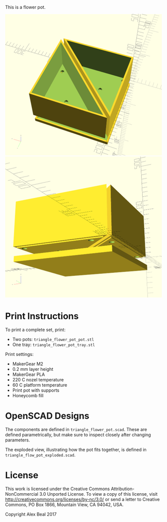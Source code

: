 This is a flower pot.

![Top view](/top.png)
![Bottom view](/bottom.png)

# Print Instructions

To print a complete set, print:

* Two pots: `triangle_flower_pot_pot.stl` 
* One tray: `triangle_flower_pot_tray.stl`

Print settings:

* MakerGear M2
* 0.2 mm layer height
* MakerGear PLA
* 220 C nozel temperature
* 60 C platform temperature
* Print pot with supports
* Honeycomb fill

# OpenSCAD Designs

The components are defined in `triangle_flower_pot.scad`. These are defined parametrically, but make sure to inspect closely after changing parameters.

The exploded view, illustrating how the pot fits together, is defined in `triangle_flow_pot_exploded.scad`.

# License

This work is licensed under the Creative Commons Attribution-NonCommercial 3.0 Unported License. To view a copy of this license, visit http://creativecommons.org/licenses/by-nc/3.0/ or send a letter to Creative Commons, PO Box 1866, Mountain View, CA 94042, USA.

Copyright Alex Beal 2017
